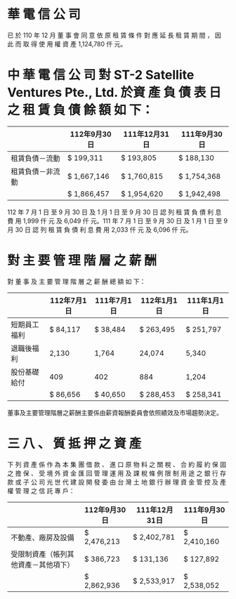 # 華 電 信 公 司

已 於 110 年 12 月 董 事 會 同 意 依 原 租 賃 條 件 對 應 延 長 租 賃 期 間 ， 因 此 而 取 得 使 用 權 資 產 1,124,780 仟 元。

# 中 華 電 信 公 司 對 ST-2 Satellite Ventures Pte., Ltd. 於資 產 負 債 表 日 之 租 賃 負 債 餘 額 如 下：

| |112年9月30日|111年12月31日|111年9月30日|
|---|---|---|---|
|租賃負債－流動|$ 199,311|$ 193,805|$ 188,130|
|租賃負債－非流動|$ 1,667,146|$ 1,760,815|$ 1,754,368|
| |$ 1,866,457|$ 1,954,620|$ 1,942,498|

112 年 7 月 1 日 至 9 月 30 日 及 1 月 1 日 至 9 月 30 日 認 列 租 賃 負 債 利 息 費 用 1,999 仟 元 及 6,049 仟 元。111 年 7 月 1 日 至 9 月 30 日 及 1 月 1 日 至 9 月 30 日 認 列 租 賃 負 債 利 息 費 用 2,033 仟 元 及 6,096 仟 元。

# 對 主 要 管 理 階 層 之 薪 酬

對 董 事 及 主 要 管 理 階 層 之 薪 酬 總 額 如 下：

| |112年7月1日|111年7月1日|112年1月1日|111年1月1日|
|---|---|---|---|---|
|短期員工福利|$ 84,117|$ 38,484|$ 263,495|$ 251,797|
|退職後福利|2,130|1,764|24,074|5,340|
|股份基礎給付|409|402|884|1,204|
| |$ 86,656|$ 40,650|$ 288,453|$ 258,341|

董事及主要管理階層之薪酬主要係由薪資報酬委員會依照績效及市場趨勢決定。

# 三 八 、 質 抵 押 之 資 產

下 列 資 產 係 作 為 本 集 團 借 款 、 進 口 原 物 料 之 關 稅 、 合 約 履 約 保 固 之 擔 保 、 受 境 外 資 金 匯 回 管 理 運 用 及 課 稅 條 例 限 制 用 途 之 銀 行 存 款 或 子 公 司 光 世 代 建 設 開 發 委 由 台 灣 土 地 銀 行 辦 理 資 金 管 控 及 產 權 管 理 之 信 託 專 戶：

| |112年9月30日|111年12月31日|111年9月30日|
|---|---|---|---|
|不動產、廠房及設備|$ 2,476,213|$ 2,402,781|$ 2,410,160|
|受限制資產（帳列其他資產－其他項下）|$ 386,723|$ 131,136|$ 127,892|
| |$ 2,862,936|$ 2,533,917|$ 2,538,052|